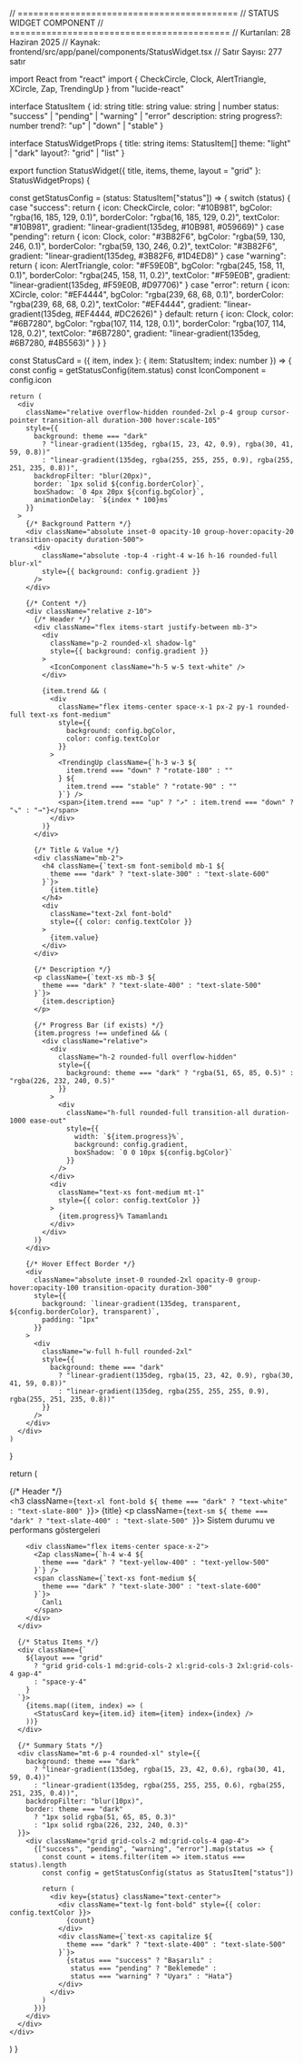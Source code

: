 // ==========================================
// STATUS WIDGET COMPONENT
// ==========================================
// Kurtarılan: 28 Haziran 2025
// Kaynak: frontend/src/app/panel/components/StatusWidget.tsx
// Satır Sayısı: 277 satır

import React from "react"
import { CheckCircle, Clock, AlertTriangle, XCircle, Zap, TrendingUp } from "lucide-react"

interface StatusItem {
  id: string
  title: string
  value: string | number
  status: "success" | "pending" | "warning" | "error"
  description: string
  progress?: number
  trend?: "up" | "down" | "stable"
}

interface StatusWidgetProps {
  title: string
  items: StatusItem[]
  theme: "light" | "dark"
  layout?: "grid" | "list"
}

export function StatusWidget({
  title,
  items,
  theme,
  layout = "grid"
}: StatusWidgetProps) {
  
  const getStatusConfig = (status: StatusItem["status"]) => {
    switch (status) {
      case "success":
        return {
          icon: CheckCircle,
          color: "#10B981",
          bgColor: "rgba(16, 185, 129, 0.1)",
          borderColor: "rgba(16, 185, 129, 0.2)",
          textColor: "#10B981",
          gradient: "linear-gradient(135deg, #10B981, #059669)"
        }
      case "pending":
        return {
          icon: Clock,
          color: "#3B82F6",
          bgColor: "rgba(59, 130, 246, 0.1)",
          borderColor: "rgba(59, 130, 246, 0.2)",
          textColor: "#3B82F6",
          gradient: "linear-gradient(135deg, #3B82F6, #1D4ED8)"
        }
      case "warning":
        return {
          icon: AlertTriangle,
          color: "#F59E0B",
          bgColor: "rgba(245, 158, 11, 0.1)",
          borderColor: "rgba(245, 158, 11, 0.2)",
          textColor: "#F59E0B",
          gradient: "linear-gradient(135deg, #F59E0B, #D97706)"
        }
      case "error":
        return {
          icon: XCircle,
          color: "#EF4444",
          bgColor: "rgba(239, 68, 68, 0.1)",
          borderColor: "rgba(239, 68, 68, 0.2)",
          textColor: "#EF4444",
          gradient: "linear-gradient(135deg, #EF4444, #DC2626)"
        }
      default:
        return {
          icon: Clock,
          color: "#6B7280",
          bgColor: "rgba(107, 114, 128, 0.1)",
          borderColor: "rgba(107, 114, 128, 0.2)",
          textColor: "#6B7280",
          gradient: "linear-gradient(135deg, #6B7280, #4B5563)"
        }
    }
  }

  const StatusCard = ({ item, index }: { item: StatusItem; index: number }) => {
    const config = getStatusConfig(item.status)
    const IconComponent = config.icon

    return (
      <div
        className="relative overflow-hidden rounded-2xl p-4 group cursor-pointer transition-all duration-300 hover:scale-105"
        style={{
          background: theme === "dark" 
            ? "linear-gradient(135deg, rgba(15, 23, 42, 0.9), rgba(30, 41, 59, 0.8))"
            : "linear-gradient(135deg, rgba(255, 255, 255, 0.9), rgba(255, 251, 235, 0.8))",
          backdropFilter: "blur(20px)",
          border: `1px solid ${config.borderColor}`,
          boxShadow: `0 4px 20px ${config.bgColor}`,
          animationDelay: `${index * 100}ms`
        }}
      >
        {/* Background Pattern */}
        <div className="absolute inset-0 opacity-10 group-hover:opacity-20 transition-opacity duration-500">
          <div 
            className="absolute -top-4 -right-4 w-16 h-16 rounded-full blur-xl"
            style={{ background: config.gradient }}
          />
        </div>

        {/* Content */}
        <div className="relative z-10">
          {/* Header */}
          <div className="flex items-start justify-between mb-3">
            <div 
              className="p-2 rounded-xl shadow-lg"
              style={{ background: config.gradient }}
            >
              <IconComponent className="h-5 w-5 text-white" />
            </div>
            
            {item.trend && (
              <div 
                className="flex items-center space-x-1 px-2 py-1 rounded-full text-xs font-medium"
                style={{
                  background: config.bgColor,
                  color: config.textColor
                }}
              >
                <TrendingUp className={`h-3 w-3 ${
                  item.trend === "down" ? "rotate-180" : ""
                } ${
                  item.trend === "stable" ? "rotate-90" : ""
                }`} />
                <span>{item.trend === "up" ? "↗" : item.trend === "down" ? "↘" : "→"}</span>
              </div>
            )}
          </div>

          {/* Title & Value */}
          <div className="mb-2">
            <h4 className={`text-sm font-semibold mb-1 ${
              theme === "dark" ? "text-slate-300" : "text-slate-600"
            }`}>
              {item.title}
            </h4>
            <div 
              className="text-2xl font-bold"
              style={{ color: config.textColor }}
            >
              {item.value}
            </div>
          </div>

          {/* Description */}
          <p className={`text-xs mb-3 ${
            theme === "dark" ? "text-slate-400" : "text-slate-500"
          }`}>
            {item.description}
          </p>

          {/* Progress Bar (if exists) */}
          {item.progress !== undefined && (
            <div className="relative">
              <div 
                className="h-2 rounded-full overflow-hidden"
                style={{
                  background: theme === "dark" ? "rgba(51, 65, 85, 0.5)" : "rgba(226, 232, 240, 0.5)"
                }}
              >
                <div 
                  className="h-full rounded-full transition-all duration-1000 ease-out"
                  style={{ 
                    width: `${item.progress}%`,
                    background: config.gradient,
                    boxShadow: `0 0 10px ${config.bgColor}`
                  }}
                />
              </div>
              <div 
                className="text-xs font-medium mt-1"
                style={{ color: config.textColor }}
              >
                {item.progress}% Tamamlandı
              </div>
            </div>
          )}
        </div>

        {/* Hover Effect Border */}
        <div 
          className="absolute inset-0 rounded-2xl opacity-0 group-hover:opacity-100 transition-opacity duration-300"
          style={{
            background: `linear-gradient(135deg, transparent, ${config.borderColor}, transparent)`,
            padding: "1px"
          }}
        >
          <div 
            className="w-full h-full rounded-2xl"
            style={{
              background: theme === "dark" 
                ? "linear-gradient(135deg, rgba(15, 23, 42, 0.9), rgba(30, 41, 59, 0.8))"
                : "linear-gradient(135deg, rgba(255, 255, 255, 0.9), rgba(255, 251, 235, 0.8))"
            }}
          />
        </div>
      </div>
    )
  }

  return (
    <div className="w-full">
      {/* Header */}
      <div className="flex items-center justify-between mb-6">
        <div>
          <h3 className={`text-xl font-bold ${
            theme === "dark" ? "text-white" : "text-slate-800"
          }`}>
            {title}
          </h3>
          <p className={`text-sm ${
            theme === "dark" ? "text-slate-400" : "text-slate-500"
          }`}>
            Sistem durumu ve performans göstergeleri
          </p>
        </div>
        
        <div className="flex items-center space-x-2">
          <Zap className={`h-4 w-4 ${
            theme === "dark" ? "text-yellow-400" : "text-yellow-500"
          }`} />
          <span className={`text-xs font-medium ${
            theme === "dark" ? "text-slate-300" : "text-slate-600"
          }`}>
            Canlı
          </span>
        </div>
      </div>

      {/* Status Items */}
      <div className={`
        ${layout === "grid" 
          ? "grid grid-cols-1 md:grid-cols-2 xl:grid-cols-3 2xl:grid-cols-4 gap-4" 
          : "space-y-4"
        }
      `}>
        {items.map((item, index) => (
          <StatusCard key={item.id} item={item} index={index} />
        ))}
      </div>

      {/* Summary Stats */}
      <div className="mt-6 p-4 rounded-xl" style={{
        background: theme === "dark" 
          ? "linear-gradient(135deg, rgba(15, 23, 42, 0.6), rgba(30, 41, 59, 0.4))"
          : "linear-gradient(135deg, rgba(255, 255, 255, 0.6), rgba(255, 251, 235, 0.4))",
        backdropFilter: "blur(10px)",
        border: theme === "dark" 
          ? "1px solid rgba(51, 65, 85, 0.3)" 
          : "1px solid rgba(226, 232, 240, 0.3)"
      }}>
        <div className="grid grid-cols-2 md:grid-cols-4 gap-4">
          {["success", "pending", "warning", "error"].map(status => {
            const count = items.filter(item => item.status === status).length
            const config = getStatusConfig(status as StatusItem["status"])
            
            return (
              <div key={status} className="text-center">
                <div className="text-lg font-bold" style={{ color: config.textColor }}>
                  {count}
                </div>
                <div className={`text-xs capitalize ${
                  theme === "dark" ? "text-slate-400" : "text-slate-500"
                }`}>
                  {status === "success" ? "Başarılı" : 
                   status === "pending" ? "Beklemede" :
                   status === "warning" ? "Uyarı" : "Hata"}
                </div>
              </div>
            )
          })}
        </div>
      </div>
    </div>
  )
} 